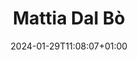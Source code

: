 ---
title: "Mattia Dal Bò"
date: 2024-01-29T11:08:07+01:00
draft: false
image: "img/default.jpg"
weight: 4
description: Bachelor Thesis
---